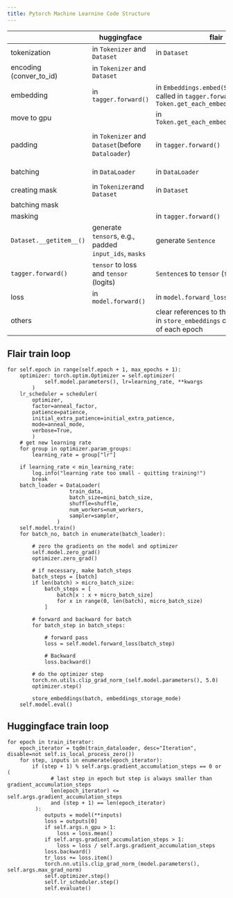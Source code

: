 ```yaml
---
title: Pytorch Machine Learnine Code Structure
---
```


|                         | huggingface                                           | flair                                                        | Pytorch                                 |
| ----------------------- | ----------------------------------------------------- | ------------------------------------------------------------ | --------------------------------------- |
| tokenization            | in `Tokenizer` and `Dataset`                          | in `Dataset`                                                 |                                         |
| encoding (conver_to_id) | in `Tokenizer` and `Dataset`                          |                                                              |                                         |
| embedding               | in `tagger.forward()`                                 | in `Embeddings.embed(Sentence)` called in  `tagger.forward()` and `Token.get_each_embedding(Sentence)` |                                         |
| move to gpu             |                                                       | in `Token.get_each_embedding(Sentence)`                      |                                         |
| padding                 | in `Tokenizer` and `Dataset`(before `Dataloader`)     | in `tagger.forward()`                                        | in `DataLoader`'s argument `collate_fn` |
| batching                | in `DataLoader`                                       | in `DataLoader`                                              | in `DataLoader`                         |
| creating mask           | in `Tokenizer`and `Dataset`                           | in `Dataset`                                                 |                                         |
| batching mask           |                                                       |                                                              |                                         |
| masking                 |                                                       | in `tagger.forward()`                                        |                                         |
| `Dataset.__getitem__()` | generate `tensor`s, e.g., padded `input_ids`, `masks` | generate `Sentence`                                          |                                         |
| `tagger.forward()`      | `tensor` to  loss and `tensor` (logits)               | `Sentence`s to `tensor` (`features`)                         |                                         |
| loss                    | in `model.forward()`                                  | in `model.forward_loss()`                                    |                                         |
| others                  |                                                       | clear references to the embeddings in `store_embeddings` called at the end of each epoch |                                         |

## Flair train loop

```
for self.epoch in range(self.epoch + 1, max_epochs + 1):
	optimizer: torch.optim.Optimizer = self.optimizer(
            self.model.parameters(), lr=learning_rate, **kwargs
        )
    lr_scheduler = scheduler(
        optimizer,
        factor=anneal_factor,
        patience=patience,
        initial_extra_patience=initial_extra_patience,
        mode=anneal_mode,
        verbose=True,
        )
	# get new learning rate
    for group in optimizer.param_groups:
        learning_rate = group["lr"]

	if learning_rate < min_learning_rate:
        log.info("learning rate too small - quitting training!")
        break
	batch_loader = DataLoader(
                    train_data,
                    batch_size=mini_batch_size,
                    shuffle=shuffle,
                    num_workers=num_workers,
                    sampler=sampler,
                )
	self.model.train()
    for batch_no, batch in enumerate(batch_loader):

        # zero the gradients on the model and optimizer
        self.model.zero_grad()
        optimizer.zero_grad()

        # if necessary, make batch_steps
        batch_steps = [batch]
        if len(batch) > micro_batch_size:
            batch_steps = [
                batch[x : x + micro_batch_size]
                for x in range(0, len(batch), micro_batch_size)
            ]

        # forward and backward for batch
        for batch_step in batch_steps:

            # forward pass
            loss = self.model.forward_loss(batch_step)

            # Backward
            loss.backward()

        # do the optimizer step
        torch.nn.utils.clip_grad_norm_(self.model.parameters(), 5.0)
        optimizer.step()
        
        store_embeddings(batch, embeddings_storage_mode)
    self.model.eval()
```



## Huggingface train loop

```
for epoch in train_iterator:
	epoch_iterator = tqdm(train_dataloader, desc="Iteration", disable=not self.is_local_process_zero())
	for step, inputs in enumerate(epoch_iterator):
		if (step + 1) % self.args.gradient_accumulation_steps == 0 or (
              # last step in epoch but step is always smaller than gradient_accumulation_steps
              len(epoch_iterator) <= self.args.gradient_accumulation_steps
              and (step + 1) == len(epoch_iterator)
         ):
         	outputs = model(**inputs)
         	loss = outputs[0]
         	if self.args.n_gpu > 1:
            	loss = loss.mean()
            if self.args.gradient_accumulation_steps > 1:
            	loss = loss / self.args.gradient_accumulation_steps
            loss.backward()
            tr_loss += loss.item()
         	torch.nn.utils.clip_grad_norm_(model.parameters(), self.args.max_grad_norm)
         	self.optimizer.step()
         	self.lr_scheduler.step()
         	self.evaluate()
```

